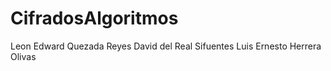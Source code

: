 # CifradosAlgoritmos

Leon Edward Quezada Reyes
David del Real Sifuentes
Luis Ernesto Herrera Olivas
